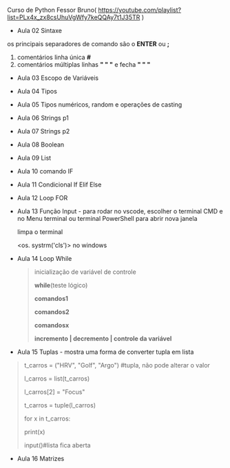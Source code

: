 Curso de Python Fessor Bruno( https://youtube.com/playlist?list=PLx4x_zx8csUhuVgWfy7keQQAy7t1J35TR )

- Aula 02 Sintaxe

os principais separadores de comando são o **ENTER** ou **;**

1.  comentários linha única  **#**
2. comentários múltiplas linhas **" " "** e fecha **" " "**

- Aula 03 Escopo de Variáveis

- Aula 04 Tipos 

- Aula 05 Tipos numéricos, random e operações de casting 

- Aula 06 Strings p1

- Aula 07 Strings p2

- Aula 08 Boolean

- Aula 09 List

- Aula 10 comando IF

- Aula 11 Condicional If Elif Else

- Aula 12 Loop FOR

- Aula 13 Função Input - para rodar no vscode, escolher o terminal CMD e no Menu terminal <executar arquivo ativo> ou terminal PowerShell para abrir nova janela

  <import os> limpa o terminal

  <os. systrm('cls')> no windows

- Aula 14 Loop While

  >inicialização de variável de controle
  >
  >
  >
  >**while**(teste lógico)
  >
  > **comandos1**
  >
  > **comandos2**
  >
  > **comandosx**
  >
  >
  >
  >**incremento | decremento | controle da variável**
  
- Aula 15 Tuplas - mostra uma forma de converter tupla em lista

> t_carros = ("HRV", "Golf", "Argo") #tupla, não pode alterar o valor
>
> l_carros = list(t_carros)
>
> l_carros[2] = "Focus" 
>
> t_carros = tuple(l_carros)
>
> 
>
> for x in t_carros:
>
>   print(x)
>
> input()#lista fica aberta

- Aula 16 Matrizes









